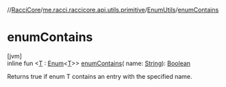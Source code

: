 //[RacciCore](../../../index.md)/[me.racci.raccicore.api.utils.primitive](../index.md)/[EnumUtils](index.md)/[enumContains](enum-contains.md)

# enumContains

[jvm]\
inline fun &lt;[T](enum-contains.md) : [Enum](https://kotlinlang.org/api/latest/jvm/stdlib/kotlin/-enum/index.html)&lt;[T](enum-contains.md)&gt;&gt; [enumContains](enum-contains.md)(
name: [String](https://kotlinlang.org/api/latest/jvm/stdlib/kotlin/-string/index.html)): [Boolean](https://kotlinlang.org/api/latest/jvm/stdlib/kotlin/-boolean/index.html)

Returns true if enum T contains an entry with the specified name.
